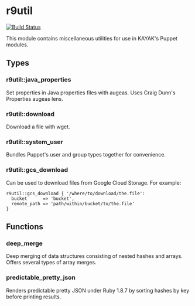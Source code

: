 r9util
======

[![Build Status](https://travis-ci.org/kayakco/puppet-r9util.png)](https://travis-ci.org/kayakco/puppet-r9util)

This module contains miscellaneous utilities for use in KAYAK's Puppet modules.

## Types

### r9util::java_properties

Set properties in Java properties files with augeas. Uses Craig Dunn's Properties augeas lens.

### r9util::download

Download a file with wget.

### r9util::system_user

Bundles Puppet's user and group types together for convenience.

### r9util::gcs_download

Can be used to download files from Google Cloud Storage. For example:

    r9util::gcs_download { '/where/to/download/the.file':
      bucket      => 'bucket',
      remote_path => 'path/within/bucket/to/the.file'
    }

## Functions

### deep_merge

Deep merging of data structures consisting of nested hashes and arrays. Offers several types of array merges.

### predictable_pretty_json

Renders predictable pretty JSON under Ruby 1.8.7 by sorting hashes by key before printing results.

